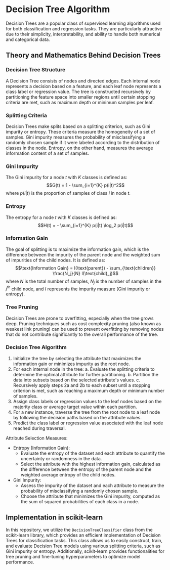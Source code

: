 # Decision Tree Algorithm

Decision Trees are a popular class of supervised learning algorithms used for both classification and regression tasks. They are particularly attractive due to their simplicity, interpretability, and ability to handle both numerical and categorical data.

## Theory and Mathematics Behind Decision Trees

### Decision Tree Structure
A Decision Tree consists of nodes and directed edges. Each internal node represents a decision based on a feature, and each leaf node represents a class label or regression value. The tree is constructed recursively by partitioning the feature space into smaller regions until certain stopping criteria are met, such as maximum depth or minimum samples per leaf.

### Splitting Criteria
Decision Trees make splits based on a splitting criterion, such as Gini impurity or entropy. These criteria measure the homogeneity of a set of samples. Gini impurity measures the probability of misclassifying a randomly chosen sample if it were labeled according to the distribution of classes in the node. Entropy, on the other hand, measures the average information content of a set of samples.

### Gini Impurity
The Gini impurity for a node $t$ with $K$ classes is defined as:
$$G(t) = 1 - \sum_{i=1}^{K} p(i|t)^2$$
where $p(i|t)$ is the proportion of samples of class $i$ in node $t$.

### Entropy
The entropy for a node $t$ with $K$ classes is defined as:
$$H(t) = - \sum_{i=1}^{K} p(i|t) \log_2 p(i|t)$$

### Information Gain
The goal of splitting is to maximize the information gain, which is the difference between the impurity of the parent node and the weighted sum of impurities of the child nodes. It is defined as:
$$\text{Information Gain} = I(\text{parent}) - \sum_{\text{children}} \frac{N_j}{N} I(\text{child}_j)$$
where $N$ is the total number of samples, $N_j$ is the number of samples in the $j^{th}$ child node, and $I$ represents the impurity measure (Gini impurity or entropy).

### Tree Pruning
Decision Trees are prone to overfitting, especially when the tree grows deep. Pruning techniques such as cost complexity pruning (also known as weakest link pruning) can be used to prevent overfitting by removing nodes that do not contribute significantly to the overall performance of the tree.

### Decision Tree Algorithm

1. Initialize the tree by selecting the attribute that maximizes the information gain or minimizes impurity as the root node.
2. For each internal node in the tree:
   a. Evaluate the splitting criteria to determine the optimal attribute for further partitioning.
   b. Partition the data into subsets based on the selected attribute's values.
   c. Recursively apply steps 2a and 2b to each subset until a stopping criterion is met, such as reaching a maximum depth or minimum number of samples.
3. Assign class labels or regression values to the leaf nodes based on the majority class or average target value within each partition.
4. For a new instance, traverse the tree from the root node to a leaf node by following the decision paths based on the attribute values.
5. Predict the class label or regression value associated with the leaf node reached during traversal.

Attribute Selection Measures:
- Entropy (Information Gain):
  - Evaluate the entropy of the dataset and each attribute to quantify the uncertainty or randomness in the data.
  - Select the attribute with the highest information gain, calculated as the difference between the entropy of the parent node and the weighted average entropy of the child nodes.
- Gini Impurity:
  - Assess the impurity of the dataset and each attribute to measure the probability of misclassifying a randomly chosen sample.
  - Choose the attribute that minimizes the Gini impurity, computed as the sum of squared probabilities of each class in a node.

## Implementation in scikit-learn
In this repository, we utilize the `DecisionTreeClassifier` class from the scikit-learn library, which provides an efficient implementation of Decision Trees for classification tasks. This class allows us to easily construct, train, and evaluate Decision Tree models using various splitting criteria, such as Gini impurity or entropy. Additionally, scikit-learn provides functionalities for tree pruning and fine-tuning hyperparameters to optimize model performance.
